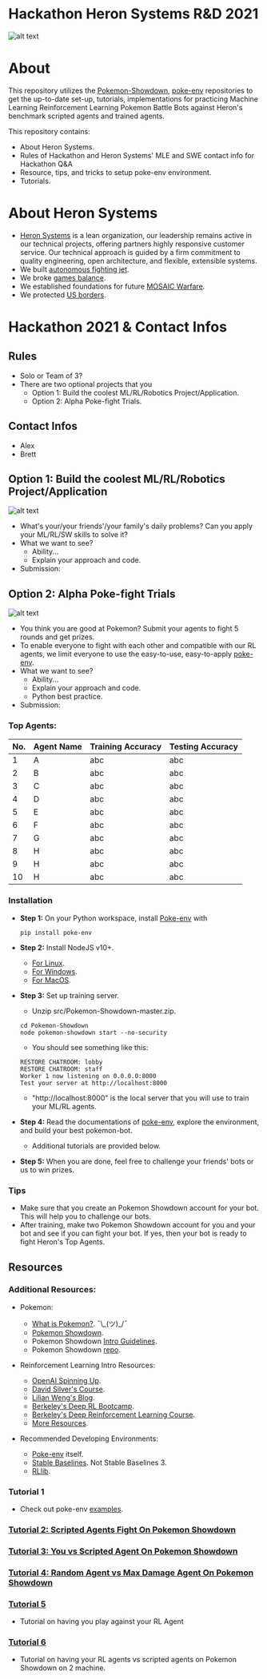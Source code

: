 # Hackathon Heron Systems R&D 2021

![alt text](docs/imgs/acewall_hackathon.jpg)

# About
This repository utilizes the [Pokemon-Showdown](https://github.com/smogon/pokemon-showdown), [poke-env](https://poke-env.readthedocs.io/en/latest/getting_started.html) repositories to get the up-to-date set-up, tutorials, implementations for practicing Machine Learning Reinforcement Learning Pokemon Battle Bots against Heron's benchmark scripted agents and trained agents.

This repository contains:
- About Heron Systems.
- Rules of Hackathon and Heron Systems' MLE and SWE contact info for Hackathon Q&A
- Resource, tips, and tricks to setup poke-env environment.
- Tutorials.

# About Heron Systems
- [Heron Systems](https://heronsystems.com/about/) is a lean organization, our leadership remains active in our technical projects, offering partners highly responsive customer service.  Our technical approach is guided by a firm commitment to quality engineering, open architecture, and flexible, extensible systems.
- We built [autonomous fighting jet](https://www.janes.com/defence-news/news-detail/heron-systems-ai-defeats-human-pilot-in-us-darpa-alphadogfight-trials).
- We broke [games balance](https://heronsystems.com/work/gamebreaker/).
- We established foundations for future [MOSAIC Warfare](https://heronsystems.com/work/gamebreaker/).
- We protected [US borders](https://heronsystems.com/work/).

# Hackathon 2021 & Contact Infos

## Rules
- Solo or Team of 3?
- There are two optional projects that you 
    - Option 1: Build the coolest ML/RL/Robotics Project/Application.
    - Option 2: Alpha Poke-fight Trials.

## Contact Infos
- Alex
- Brett

## Option 1: Build the coolest ML/RL/Robotics Project/Application
![alt text](docs/imgs/ai.jpg)

- What's your/your friends'/your family's daily problems? Can you apply your ML/RL/SW skills to solve it?
- What we want to see?
    - Ability...
    - Explain your approach and code.
- Submission:

## Option 2: Alpha Poke-fight Trials
![alt text](docs/imgs/APT.jpg)

- You think you are good at Pokemon? Submit your agents to fight 5 rounds and get prizes.
- To enable everyone to fight with each other and compatible with our RL agents, we limit everyone to use the easy-to-use, easy-to-apply [poke-env](https://poke-env.readthedocs.io/en/latest/).
- What we want to see?
    - Ability...
    - Explain your approach and code.
    - Python best practice.
- Submission:

### Top Agents:
| No.         | Agent Name  |  Training Accuracy | Testing Accuracy |
| ----------- | ----------- | ------------------ | ---------------- |
| 1           | A           | abc                | abc              |
| 2           | B           | abc                | abc              |
| 3           | C           | abc                | abc              |
| 4           | D           | abc                | abc              |
| 5           | E           | abc                | abc              |
| 6           | F           | abc                | abc              |
| 7           | G           | abc                | abc              |
| 8           | H           | abc                | abc              |
| 9           | H           | abc                | abc              |
| 10          | H           | abc                | abc              |

### Installation
- **Step 1:** On your Python workspace, install [Poke-env](https://poke-env.readthedocs.io/en/latest/) with 
    ```
    pip install poke-env
    ```
- **Step 2:** Install NodeJS v10+. 
    - [For Linux](https://github.com/nodesource/distributions/blob/master/README.md#debinstall).
    - [For Windows](https://nodejs.org/en/download/).
    - [For MacOS](https://nodejs.org/en/download/).
- **Step 3:** Set up training server.
    - Unzip src/Pokemon-Showdown-master.zip.
    ```
    cd Pokemon-Showdown
    node pokemon-showdown start --no-security
    ```
    - You should see something like this:

    ```
    RESTORE CHATROOM: lobby
    RESTORE CHATROOM: staff
    Worker 1 now listening on 0.0.0.0:8000
    Test your server at http://localhost:8000
    ```

    - "http://localhost:8000" is the local server that you will use to train your ML/RL agents.
- **Step 4:** Read the documentations of [poke-env](https://poke-env.readthedocs.io/en/latest/index.html), explore the environment, and build your best pokemon-bot.
    - Additional tutorials are provided below.
- **Step 5:** When you are done, feel free to challenge your friends' bots or us to win prizes.

### Tips
- Make sure that you create an Pokemon Showdown account for your bot. This will help you to challenge our bots.
- After training, make two Pokemon Showdown account for you and your bot and see if you can fight your bot. If yes, then your bot is ready to fight Heron's Top Agents.

## Resources
### Additional Resources:
- Pokemon:
    - [What is Pokemon?](https://en.wikipedia.org/wiki/Pok%C3%A9mon). ¯\\\_(ツ)_/¯
    - [Pokemon Showdown](https://pokemonshowdown.com/).
    - Pokemon Showdown [Intro Guidelines](https://www.smogon.com/forums/threads/the-beginners-guide-to-pokemon-showdown.3676132/).
    - Pokemon Showdown [repo](https://github.com/hsahovic/Pokemon-Showdown).
- Reinforcement Learning Intro Resources:
    - [OpenAI Spinning Up](https://spinningup.openai.com/en/latest/).
    - [David Silver's Course](https://www.davidsilver.uk/teaching/).
    - [Lilian Weng's Blog](https://lilianweng.github.io/lil-log/2018/04/08/policy-gradient-algorithms.html).
    - [Berkeley's Deep RL Bootcamp](https://sites.google.com/view/deep-rl-bootcamp/lectures).
    - [Berkeley's Deep Reinforcement Learning Course](http://rail.eecs.berkeley.edu/deeprlcourse/).
    - [More Resources](https://github.com/dennybritz/reinforcement-learning).

- Recommended Developing Environments:
    - [Poke-env]() itself.
    - [Stable Baselines](https://stable-baselines.readthedocs.io/en/master/index.html). Not Stable Baselines 3.
    - [RLlib](https://docs.ray.io/en/master/rllib.html).

### Tutorial 1
- Check out poke-env [examples](https://poke-env.readthedocs.io/en/latest/examples.html).

### [Tutorial 2: Scripted Agents Fight On Pokemon Showdown](https://github.com/mnguyen0226/hackathon_hs/tree/main/src/tutorials/tutorials_two/t2.md)

### [Tutorial 3: You vs Scripted Agent On Pokemon Showdown](https://github.com/mnguyen0226/hackathon_hs/blob/main/src/tutorials/tutorials_three/t3.md)

### [Tutorial 4: Random Agent vs Max Damage Agent On Pokemon Showdown](https://github.com/mnguyen0226/hackathon_hs/blob/main/src/tutorials/tutorials_four/t4.md)

### [Tutorial 5](https://github.com/mnguyen0226/hackathon_hs/blob/main/src/tutorials/tutorial_five/t5.md)
- Tutorial on having you play against your RL Agent

### [Tutorial 6](https://github.com/mnguyen0226/hackathon_hs/blob/main/src/tutorials/tutorial_six/t6.md)
- Tutorial on having your RL agents vs scripted agents on Pokemon Showdown on 2 machine.